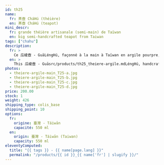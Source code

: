 ```yaml
---
id: th25
name:
  fr: 茶壺 CháHú (théière)
  en: 茶壺 CháHú (teapot)
mini_descr:
  fr: grande théière artisanale (semi-main) de Taïwan
  en: big semi-handcrafted teapot from Taiwan
tags: ["chahu"]
description:
  fr: >
    Ce 瓜棱壺 - GuāLéngHú, façonné à la main à Taïwan en argile pourpre, reflète l’élégance de la nature et l’artisanat traditionnel. Avec sa capacité de 550 ml,<!--more--> il est idéal pour partager un thé dans une ambiance conviviale. Sa forme en courge et ses lignes soignées en font un objet unique, à la fois pratique et plein de caractère.
  en: >
    This 瓜棱壺 - Guāsrc/products/th25_theiere-argile.mdLéngHú, handcrafted in Taiwan from purple clay, reflects the elegance of nature and traditional craftsmanship. With its 550 ml capacity,<!--more--> it’s perfect for sharing tea in a warm and friendly atmosphere. Its gourd-like shape and refined lines make it a unique piece, both functional and full of character.
photos:
  - theiere-argile-main_T25-a.jpg
  - theiere-argile-main_T25-b.jpg
  - theiere-argile-main_T25-c.jpg
  - theiere-argile-main_T25-d.jpg
price: 200.00
stock: 1
weight: 426
shipping_type: colis_base
shipping_point: 10
options:
  fr:
    origine: 臺灣 - Táiwān
    capacité: 550 ml
  en:
    origin: 臺灣 - Táiwān (Taiwan)
    capacity: 550 ml
eleventyComputed:
  title: "{{ tags }} - {{ name[page.lang] }}"
  permalink: "/products/{{ id }}_{{ name['fr'] | slugify }}/"
---
```

